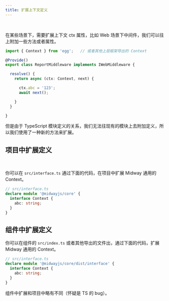 ```yaml
---
title: 扩展上下文定义
---
```


​

在某些场景下，需要扩展上下文 ctx 属性，比如 Web 场景下中间件，我们可以往上附加一些方法或者属性。

```typescript
import { Context } from 'egg';   // 或者其他上层框架导出的 Context

@Provide()
export class ReportMiddleware implements IWebMiddleware {

  resolve() {
    return async (ctx: Context, next) {

      ctx.abc = '123';
      await next();

    }
  }

}
```

但是由于 TypeScript 模块定义的关系，我们无法往现有的模块上去附加定义，所以我们使用了一种新的方法来扩展。
​

## 项目中扩展定义

​

你可以在 `src/interface.ts` 通过下面的代码，在项目中扩展 Midway 通用的 Context。

```typescript
// src/interface.ts
declare module '@midwayjs/core' {
  interface Context {
    abc: string;
  }
}
```

## 组件中扩展定义

你可以在组件的 `src/index.ts` 或者其他导出的文件出，通过下面的代码，扩展 Midway 通用的 Context。

```typescript
// src/interface.ts
declare module '@midwayjs/core/dist/interface' {
  interface Context {
    abc: string;
  }
}
```

组件中扩展和项目中略有不同（怀疑是 TS 的 bug）。
